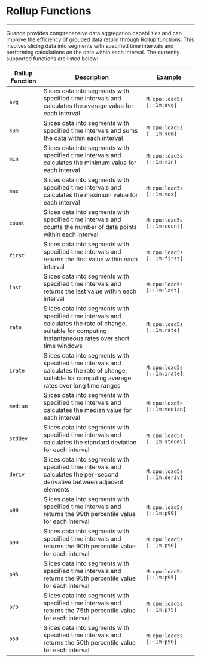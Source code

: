 # Rollup Functions

---

Guance provides comprehensive data aggregation capabilities and can improve the efficiency of grouped data return through Rollup functions. This involves slicing data into segments with specified time intervals and performing calculations on the data within each interval. The currently supported functions are listed below:

| Rollup Function | Description | Example |
| --- | --- | --- |
| `avg` | Slices data into segments with specified time intervals and calculates the average value for each interval | `M:cpu:load5s [::1m:avg]` |
| `sum` | Slices data into segments with specified time intervals and sums the data within each interval | `M:cpu:load5s [::1m:sum]` |
| `min` | Slices data into segments with specified time intervals and calculates the minimum value for each interval | `M:cpu:load5s [::1m:min]` |
| `max` | Slices data into segments with specified time intervals and calculates the maximum value for each interval | `M:cpu:load5s [::1m:max]` |
| `count` | Slices data into segments with specified time intervals and counts the number of data points within each interval | `M:cpu:load5s [::1m:count]` |
| `first` | Slices data into segments with specified time intervals and returns the first value within each interval | `M:cpu:load5s [::1m:first]` |
| `last` | Slices data into segments with specified time intervals and returns the last value within each interval | `M:cpu:load5s [::1m:last]` |
| `rate` | Slices data into segments with specified time intervals and calculates the rate of change, suitable for computing instantaneous rates over short time windows | `M:cpu:load5s [::1m:rate]` |
| `irate` | Slices data into segments with specified time intervals and calculates the rate of change, suitable for computing average rates over long time ranges | `M:cpu:load5s [::1m:irate]` |
| `median` | Slices data into segments with specified time intervals and calculates the median value for each interval | `M:cpu:load5s [::1m:median]` |
| `stddev` | Slices data into segments with specified time intervals and calculates the standard deviation for each interval | `M:cpu:load5s [::1m:stddev]` |
| `deriv` | Slices data into segments with specified time intervals and calculates the per-second derivative between adjacent elements | `M:cpu:load5s [::1m:deriv]` |
| `p99` | Slices data into segments with specified time intervals and returns the 99th percentile value for each interval | `M:cpu:load5s [::1m:p99]` |
| `p90` | Slices data into segments with specified time intervals and returns the 90th percentile value for each interval | `M:cpu:load5s [::1m:p90]` |
| `p95` | Slices data into segments with specified time intervals and returns the 95th percentile value for each interval | `M:cpu:load5s [::1m:p95]` |
| `p75` | Slices data into segments with specified time intervals and returns the 75th percentile value for each interval | `M:cpu:load5s [::1m:p75]` |
| `p50` | Slices data into segments with specified time intervals and returns the 50th percentile value for each interval | `M:cpu:load5s [::1m:p50]` |